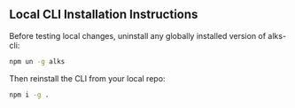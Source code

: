 
## Local CLI Installation Instructions

Before testing local changes, uninstall any globally installed version of alks-cli:

```sh
npm un -g alks
```

Then reinstall the CLI from your local repo:

```sh
npm i -g .
```

